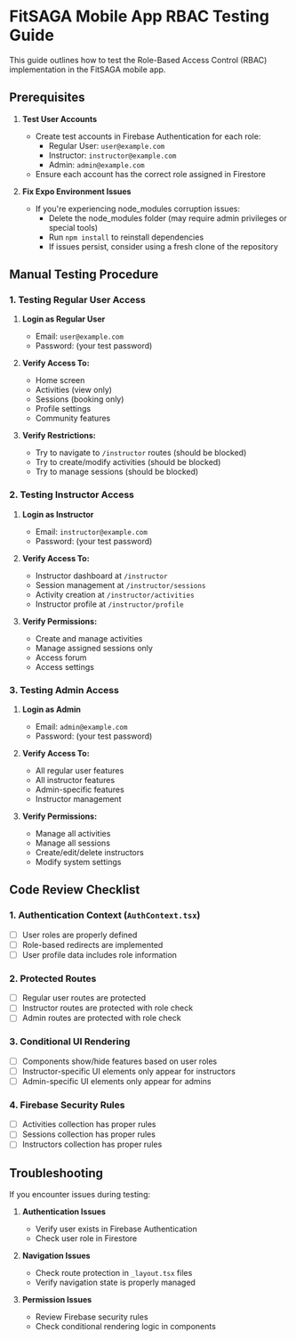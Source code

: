 # FitSAGA Mobile App RBAC Testing Guide

This guide outlines how to test the Role-Based Access Control (RBAC) implementation in the FitSAGA mobile app.

## Prerequisites

1. **Test User Accounts**
   - Create test accounts in Firebase Authentication for each role:
     - Regular User: `user@example.com`
     - Instructor: `instructor@example.com`
     - Admin: `admin@example.com`
   - Ensure each account has the correct role assigned in Firestore

2. **Fix Expo Environment Issues**
   - If you're experiencing node_modules corruption issues:
     - Delete the node_modules folder (may require admin privileges or special tools)
     - Run `npm install` to reinstall dependencies
     - If issues persist, consider using a fresh clone of the repository

## Manual Testing Procedure

### 1. Testing Regular User Access

1. **Login as Regular User**
   - Email: `user@example.com`
   - Password: (your test password)

2. **Verify Access To:**
   - Home screen
   - Activities (view only)
   - Sessions (booking only)
   - Profile settings
   - Community features

3. **Verify Restrictions:**
   - Try to navigate to `/instructor` routes (should be blocked)
   - Try to create/modify activities (should be blocked)
   - Try to manage sessions (should be blocked)

### 2. Testing Instructor Access

1. **Login as Instructor**
   - Email: `instructor@example.com`
   - Password: (your test password)

2. **Verify Access To:**
   - Instructor dashboard at `/instructor`
   - Session management at `/instructor/sessions`
   - Activity creation at `/instructor/activities`
   - Instructor profile at `/instructor/profile`

3. **Verify Permissions:**
   - Create and manage activities
   - Manage assigned sessions only
   - Access forum
   - Access settings

### 3. Testing Admin Access

1. **Login as Admin**
   - Email: `admin@example.com`
   - Password: (your test password)

2. **Verify Access To:**
   - All regular user features
   - All instructor features
   - Admin-specific features
   - Instructor management

3. **Verify Permissions:**
   - Manage all activities
   - Manage all sessions
   - Create/edit/delete instructors
   - Modify system settings

## Code Review Checklist

### 1. Authentication Context (`AuthContext.tsx`)
- [ ] User roles are properly defined
- [ ] Role-based redirects are implemented
- [ ] User profile data includes role information

### 2. Protected Routes
- [ ] Regular user routes are protected
- [ ] Instructor routes are protected with role check
- [ ] Admin routes are protected with role check

### 3. Conditional UI Rendering
- [ ] Components show/hide features based on user roles
- [ ] Instructor-specific UI elements only appear for instructors
- [ ] Admin-specific UI elements only appear for admins

### 4. Firebase Security Rules
- [ ] Activities collection has proper rules
- [ ] Sessions collection has proper rules
- [ ] Instructors collection has proper rules

## Troubleshooting

If you encounter issues during testing:

1. **Authentication Issues**
   - Verify user exists in Firebase Authentication
   - Check user role in Firestore

2. **Navigation Issues**
   - Check route protection in `_layout.tsx` files
   - Verify navigation state is properly managed

3. **Permission Issues**
   - Review Firebase security rules
   - Check conditional rendering logic in components

